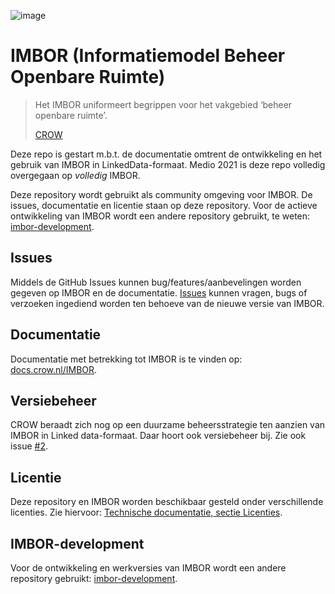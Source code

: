 ![image](https://github.com/Stichting-CROW/imbor/assets/56293445/5e00e5cf-2ba7-459f-9fb4-f433b346920a)

# IMBOR (Informatiemodel Beheer Openbare Ruimte)

> Het IMBOR uniformeert begrippen voor het vakgebied ‘beheer openbare ruimte’. 
>
> [CROW](https://www.crow.nl/thema-s/management-openbare-ruimte/imbor/over-imbor)

Deze repo is gestart m.b.t. de documentatie omtrent de ontwikkeling en het gebruik van IMBOR in LinkedData-formaat. 
Medio 2021 is deze repo volledig overgegaan op _volledig_ IMBOR.

Deze repository wordt gebruikt als community omgeving voor IMBOR. De issues, documentatie en licentie staan op deze repository. Voor de actieve ontwikkeling van IMBOR wordt een andere repository gebruikt, te weten: [imbor-development](https://github.com/Stichting-CROW/imbor-development).

## Issues

Middels de GitHub Issues kunnen bug/features/aanbevelingen worden gegeven op IMBOR en de documentatie. [Issues](https://github.com/Stichting-CROW/imbor/issues) kunnen vragen, bugs of verzoeken ingediend worden ten behoeve van de nieuwe versie van IMBOR.

## Documentatie

Documentatie met betrekking tot IMBOR is te vinden op: [docs.crow.nl/IMBOR](https://docs.crow.nl/#sectie-imbor).

## Versiebeheer

CROW beraadt zich nog op een duurzame beheersstrategie ten aanzien van IMBOR in Linked data-formaat. 
Daar hoort ook versiebeheer bij. Zie ook issue [#2](https://github.com/Stichting-CROW/imbor/issues/2).

## Licentie

Deze repository en IMBOR worden beschikbaar gesteld onder verschillende licenties. Zie hiervoor: [Technische documentatie, sectie Licenties](https://docs.crow.nl/imbor/techdoc/#licenties).

## IMBOR-development
Voor de ontwikkeling en werkversies van IMBOR wordt een andere repository gebruikt: [imbor-development](https://github.com/Stichting-CROW/imbor-development).